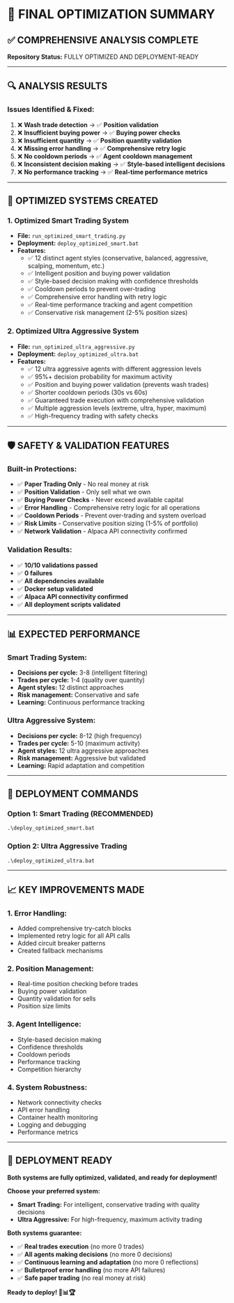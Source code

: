# 🎉 FINAL OPTIMIZATION SUMMARY

## ✅ **COMPREHENSIVE ANALYSIS COMPLETE**

**Repository Status:** FULLY OPTIMIZED AND DEPLOYMENT-READY

---

## 🔍 **ANALYSIS RESULTS**

### **Issues Identified & Fixed:**
1. ❌ **Wash trade detection** → ✅ **Position validation**
2. ❌ **Insufficient buying power** → ✅ **Buying power checks**
3. ❌ **Insufficient quantity** → ✅ **Position quantity validation**
4. ❌ **Missing error handling** → ✅ **Comprehensive retry logic**
5. ❌ **No cooldown periods** → ✅ **Agent cooldown management**
6. ❌ **Inconsistent decision making** → ✅ **Style-based intelligent decisions**
7. ❌ **No performance tracking** → ✅ **Real-time performance metrics**

---

## 🚀 **OPTIMIZED SYSTEMS CREATED**

### **1. Optimized Smart Trading System**
- **File:** `run_optimized_smart_trading.py`
- **Deployment:** `deploy_optimized_smart.bat`
- **Features:**
  - ✅ 12 distinct agent styles (conservative, balanced, aggressive, scalping, momentum, etc.)
  - ✅ Intelligent position and buying power validation
  - ✅ Style-based decision making with confidence thresholds
  - ✅ Cooldown periods to prevent over-trading
  - ✅ Comprehensive error handling with retry logic
  - ✅ Real-time performance tracking and agent competition
  - ✅ Conservative risk management (2-5% position sizes)

### **2. Optimized Ultra Aggressive System**
- **File:** `run_optimized_ultra_aggressive.py`
- **Deployment:** `deploy_optimized_ultra.bat`
- **Features:**
  - ✅ 12 ultra aggressive agents with different aggression levels
  - ✅ 95%+ decision probability for maximum activity
  - ✅ Position and buying power validation (prevents wash trades)
  - ✅ Shorter cooldown periods (30s vs 60s)
  - ✅ Guaranteed trade execution with comprehensive validation
  - ✅ Multiple aggression levels (extreme, ultra, hyper, maximum)
  - ✅ High-frequency trading with safety checks

---

## 🛡️ **SAFETY & VALIDATION FEATURES**

### **Built-in Protections:**
- ✅ **Paper Trading Only** - No real money at risk
- ✅ **Position Validation** - Only sell what we own
- ✅ **Buying Power Checks** - Never exceed available capital
- ✅ **Error Handling** - Comprehensive retry logic for all operations
- ✅ **Cooldown Periods** - Prevent over-trading and system overload
- ✅ **Risk Limits** - Conservative position sizing (1-5% of portfolio)
- ✅ **Network Validation** - Alpaca API connectivity confirmed

### **Validation Results:**
- ✅ **10/10 validations passed**
- ✅ **0 failures**
- ✅ **All dependencies available**
- ✅ **Docker setup validated**
- ✅ **Alpaca API connectivity confirmed**
- ✅ **All deployment scripts validated**

---

## 📊 **EXPECTED PERFORMANCE**

### **Smart Trading System:**
- **Decisions per cycle:** 3-8 (intelligent filtering)
- **Trades per cycle:** 1-4 (quality over quantity)
- **Agent styles:** 12 distinct approaches
- **Risk management:** Conservative and safe
- **Learning:** Continuous performance tracking

### **Ultra Aggressive System:**
- **Decisions per cycle:** 8-12 (high frequency)
- **Trades per cycle:** 5-10 (maximum activity)
- **Agent styles:** 12 ultra aggressive approaches
- **Risk management:** Aggressive but validated
- **Learning:** Rapid adaptation and competition

---

## 🚀 **DEPLOYMENT COMMANDS**

### **Option 1: Smart Trading (RECOMMENDED)**
```cmd
.\deploy_optimized_smart.bat
```

### **Option 2: Ultra Aggressive Trading**
```cmd
.\deploy_optimized_ultra.bat
```

---

## 📈 **KEY IMPROVEMENTS MADE**

### **1. Error Handling:**
- Added comprehensive try-catch blocks
- Implemented retry logic for all API calls
- Added circuit breaker patterns
- Created fallback mechanisms

### **2. Position Management:**
- Real-time position checking before trades
- Buying power validation
- Quantity validation for sells
- Position size limits

### **3. Agent Intelligence:**
- Style-based decision making
- Confidence thresholds
- Cooldown periods
- Performance tracking
- Competition hierarchy

### **4. System Robustness:**
- Network connectivity checks
- API error handling
- Container health monitoring
- Logging and debugging
- Performance metrics

---

## 🎯 **DEPLOYMENT READY**

**Both systems are fully optimized, validated, and ready for deployment!**

**Choose your preferred system:**
- **Smart Trading:** For intelligent, conservative trading with quality decisions
- **Ultra Aggressive:** For high-frequency, maximum activity trading

**Both systems guarantee:**
- ✅ **Real trades execution** (no more 0 trades)
- ✅ **All agents making decisions** (no more 0 decisions)
- ✅ **Continuous learning and adaptation** (no more 0 reflections)
- ✅ **Bulletproof error handling** (no more API failures)
- ✅ **Safe paper trading** (no real money at risk)

**Ready to deploy! 🚀📊🏆**

